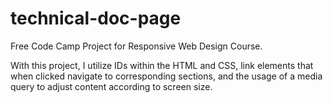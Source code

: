 # technical-doc-page

Free Code Camp Project for Responsive Web Design Course.

With this project, I utilize IDs within the HTML and CSS, link elements that when clicked navigate to corresponding sections,
and the usage of a media query to adjust content according to screen size. 
